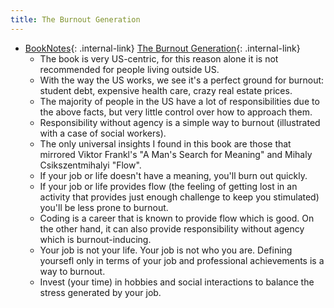 ```yaml
---
title: The Burnout Generation
---
```



- [BookNotes](/booknotes){: .internal-link} [The Burnout Generation](/the-burnout-generation){: .internal-link}
    - The book is very US-centric, for this reason alone it is not recommended for people living outside US.
    - With the way the US works, we see it's a perfect ground for burnout: student debt, expensive health care, crazy real estate prices.
    - The majority of people in the US have a lot of responsibilities due to the above facts, but very little control over how to approach them.
    - Responsibility without agency is a simple way to burnout (illustrated with a case of social workers).
    - The only universal insights I found in this book are those that mirrored Viktor Frankl's "A Man's Search for Meaning" and Mihaly Csikszentmihalyi "Flow".
    - If your job or life doesn't have a meaning, you'll burn out quickly.
    - If your job or life provides flow (the feeling of getting lost in an activity that provides just enough challenge to keep you stimulated) you'll be less prone to burnout.
    - Coding is a career that is known to provide flow which is good. On the other hand, it can also provide responsibility without agency which is burnout-inducing.
    - Your job is not your life. Your job is not who you are. Defining yoursefl only in terms of your job and professional achievements is a way to burnout.
    - Invest (your time) in hobbies and social interactions to balance the stress generated by your job.


